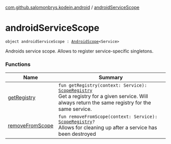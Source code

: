 [com.github.salomonbrys.kodein.android](../index.md) / [androidServiceScope](.)

# androidServiceScope

`object androidServiceScope : `[`AndroidScope`](../-android-scope/index.md)`<Service>`

Androids service scope. Allows to register service-specific singletons.

### Functions

| Name | Summary |
|---|---|
| [getRegistry](get-registry.md) | `fun getRegistry(context: Service): `[`ScopeRegistry`](../../com.github.salomonbrys.kodein/-scope-registry/index.md)<br>Get a registry for a given service. Will always return the same registry for the same service. |
| [removeFromScope](remove-from-scope.md) | `fun removeFromScope(context: Service): `[`ScopeRegistry`](../../com.github.salomonbrys.kodein/-scope-registry/index.md)`?`<br>Allows for cleaning up after a service has been destroyed |

